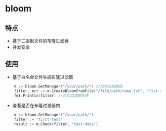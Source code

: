 # bloom

## 特点

- 基于二进制文件的布隆过滤器
- 并发安全

## 使用

- 基于白名单文件生成布隆过滤器
```go
    m := bloom.GetManager("/your/path/") //文件生成路径
	filter, err := m.CreateBloomFromFile("/file/path/name.txt", "fist-test")//传入白名单文件和过滤器名称
	fmt.Println(filter) //打印过滤器名称
```
- 查看是否在布隆过滤器内
```go
    m := bloom.GetManager("/your/path/")
	filter := "first-test"
	result := m.Check(filter, "test-data")
```



